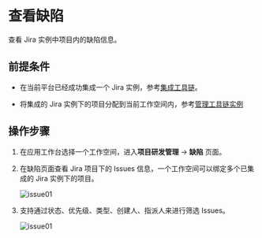 # 查看缺陷

查看 Jira 实例中项目内的缺陷信息。

## 前提条件

- 在当前平台已经成功集成一个 Jira 实例，参考[集成工具链](../tools/integrated-toolchain.md)。

- 将集成的 Jira 实例下的项目分配到当前工作空间内，参考[管理工具链实例](../tools/toolchain-instances.md)

## 操作步骤

1. 在应用工作台选择一个工作空间，进入**项目研发管理** -> **缺陷** 页面。

2. 在缺陷页面查看 Jira 项目下的 Issues 信息，一个工作空间可以绑定多个已集成的 Jira 实例下的项目。

    ![issue01](https://docs.daocloud.io/daocloud-docs-images/docs/zh/docs/amamba/images/issue01.png)

3. 支持通过状态、优先级、类型、创建人、指派人来进行筛选 Issues。

    ![issue01](https://docs.daocloud.io/daocloud-docs-images/docs/zh/docs/amamba/images/issue02.png)
